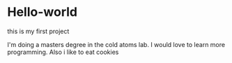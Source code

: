 # Hello-world
this is my first project

I'm doing a masters degree in the cold atoms lab. I would love to learn more programming. Also i like to eat cookies
